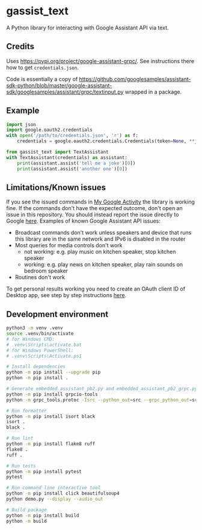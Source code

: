 # gassist_text

A Python library for interacting with Google Assistant API via text.

## Credits

Uses <https://pypi.org/project/google-assistant-grpc/>. See instructions there how to get `credentials.json`.

Code is essentially a copy of <https://github.com/googlesamples/assistant-sdk-python/blob/master/google-assistant-sdk/googlesamples/assistant/grpc/textinput.py> wrapped in a package.

## Example

```python
import json
import google.oauth2.credentials
with open('/path/to/credentials.json', 'r') as f:
    credentials = google.oauth2.credentials.Credentials(token=None, **json.load(f))

from gassist_text import TextAssistant
with TextAssistant(credentials) as assistant:
    print(assistant.assist('tell me a joke')[0])
    print(assistant.assist('another one')[0])
```

## Limitations/Known issues

If you see the issued commands in [My Google Activity](https://myactivity.google.com/myactivity) the library is working fine. If the commands don't have the expected outcome, don't open an issue in this repository. You should instead report the issue directly to Google [here](https://github.com/googlesamples/assistant-sdk-python/issues). Examples of known Google Assistant API issues:
- Broadcast commands don't work unless speakers and device that runs this library are in the same network and IPv6 is disabled in the router
- Most queries for media controls don't work
  - not working: e.g. play music on kitchen speaker, stop kitchen speaker
  - working: e.g. play news on kitchen speaker, play rain sounds on bedroom speaker
- Routines don't work

To get personal results working you need to create an OAuth client ID of Desktop app, see step by step instructions [here](https://github.com/home-assistant/home-assistant.io/pull/26390/files).

## Development environment

```sh
python3 -m venv .venv
source .venv/bin/activate
# for Windows CMD:
# .venv\Scripts\activate.bat
# for Windows PowerShell:
# .venv\Scripts\Activate.ps1

# Install dependencies
python -m pip install --upgrade pip
python -m pip install .

# Generate embedded_assistant_pb2.py and embedded_assistant_pb2_grpc.py
python -m pip install grpcio-tools
python -m grpc_tools.protoc -Isrc --python_out=src --grpc_python_out=src src/google/assistant/embedded/v1alpha2/embedded_assistant.proto

# Run formatter
python -m pip install isort black
isort .
black .

# Run lint
python -m pip install flake8 ruff
flake8 .
ruff .

# Run tests
python -m pip install pytest
pytest

# Run command line interactive tool
python -m pip install click beautifulsoup4
python demo.py --display --audio_out

# Build package
python -m pip install build
python -m build
```
